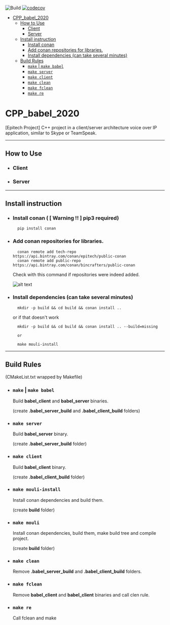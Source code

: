 ![Build](https://github.com/Encorpluptit/CPP_babel_2020/workflows/Build/badge.svg)
[![codecov](https://codecov.io/gh/Encorpluptit/CPP_babel_2020/branch/master/graph/badge.svg?token=ttl8s3om9V)](https://codecov.io/gh/Encorpluptit/CPP_babel_2020)

- [CPP_babel_2020](#cpp-babel-2020)
  * [How to Use](#how-to-use)
    + [Client](#client)
    + [Server](#server)
  * [Install instruction](#install-instruction)
    + [Install conan](#install-conan-------warning--------pip3-required-)
    + [Add conan repositories for libraries.](#add-conan-repositories-for-libraries)
    + [Install dependencies (can take several minutes)](#install-dependencies--can-take-several-minutes-)
  * [Build Rules](#build-rules)
    + [`make` | `make babel`](#-make-----make-babel-)
    + [`make server`](#-make-server-)
    + [`make client`](#-make-client-)
    + [`make clean`](#-make-clean-)
    + [`make fclean`](#-make-fclean-)
    + [`make re`](#-make-re-)

# CPP_babel_2020
[Epitech Project] C++ project in a client/server architecture voice over IP application, similar to Skype or TeamSpeak.

---
##  How to Use

* ### Client

* ### Server


---
## Install instruction
* ### Install conan ( **[ Warning !! ]** pip3 required)
        
        pip install conan

* ### Add conan repositories for libraries.

        conan remote add tech-repo https://api.bintray.com/conan/epitech/public-conan
        conan remote add public-repo https://api.bintray.com/conan/bincrafters/public-conan
        
    Check with this command if repositories were indeed added.
    
    ![alt text][logo]
    
    [logo]: ../.github/assets/conan_remotes_list.png "Image in .github/assets"
    
* ### Install dependencies (can take several minutes)

        mkdir -p build && cd build && conan install .. 

    or if that doesn't work

        mkdir -p build && cd build && conan install .. --build=missing
        
        or
        
        make mouli-install


---

## Build Rules 
(CMakeList.txt wrapped by Makefile)
* ### `make` | `make babel`
    Build **babel_client** and **babel_server** binaries.
    
    (create **.babel_server_build** and **.babel_client_build** folders)
    
    
* ### `make server`
    Build **babel_server** binary.
    
    (create **.babel_server_build** folder)
    
    
* ### `make client`
    Build **babel_client** binary.
    
    (create **.babel_client_build** folder)


* ### `make mouli-install`
    Install conan dependencies and build them.
    
    (create **build** folder)


* ### `make mouli`
    Install conan dependencies, build them, make build tree and compile project.
    
    (create **build** folder)


* ### `make clean`
    Remove **.babel_server_build** and **.babel_client_build** folders.

    
* ### `make fclean`
    Remove **babel_client** and **babel_client** binaries and call clen rule.
    
    
* ### `make re`
    Call fclean and make

